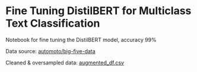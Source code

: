 # Fine Tuning DistilBERT for Multiclass Text Classification

Notebook for fine tuning the DistilBERT model, accuracy 99%

Data source: [automoto/big-five-data](https://github.com/automoto/big-five-data?tab=readme-ov-file)

Cleaned & oversampled data: [augmented_df.csv](https://github.com/joycerlz/distilbert-text-classification/files/14428616/augmented_df.csv)
